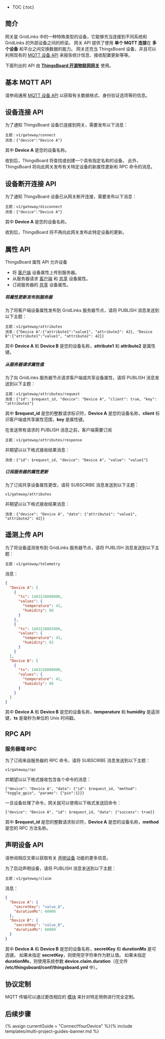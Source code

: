 * TOC
{:toc}

## 简介

网关是 GridLinks 中的一种特殊类型的设备，它能够充当连接到不同系统和 GridLinks 的外部设备之间的桥梁。
网关 API 提供了使用 **单个 MQTT 连接**在 **多个设备** 和平台之间交换数据的能力。
网关还充当 ThingsBoard 设备，并且可以利用现有的 [MQTT 设备 API](/docs/{{docsPrefix}}reference/mqtt-api/) 来报告统计信息、接收配置更新等等。

下面列出的 API 由 [**ThingsBoard 开源物联网网关**](/docs/iot-gateway/what-is-iot-gateway/) 使用。

## 基本 MQTT API

请参阅通用 [MQTT 设备 API](/docs/{{docsPrefix}}reference/mqtt-api/) 以获取有关数据格式、身份验证选项等的信息。

## 设备连接 API

为了通知 ThingsBoard 设备已连接到网关，需要发布以下消息：

```shell
主题：v1/gateway/connect
消息：{"device":"Device A"}
```

其中 **Device A** 是您的设备名称。

收到后，ThingsBoard 将查找或创建一个具有指定名称的设备。
此外，ThingsBoard 将向此网关发布有关特定设备的新属性更新和 RPC 命令的消息。

## 设备断开连接 API

为了通知 ThingsBoard 设备已从网关断开连接，需要发布以下消息：

```shell
主题：v1/gateway/disconnect
消息：{"device":"Device A"}
```

其中 **Device A** 是您的设备名称。

收到后，ThingsBoard 将不再向此网关发布此特定设备的更新。

## 属性 API

ThingsBoard 属性 API 允许设备

* 将 [客户端](/docs/{{docsPrefix}}user-guide/attributes/#attribute-types) 设备属性上传到服务器。
* 从服务器请求 [客户端](/docs/{{docsPrefix}}user-guide/attributes/#attribute-types) 和 [共享](/docs/{{docsPrefix}}user-guide/attributes/#attribute-types) 设备属性。
* 订阅服务器的 [共享](/docs/{{docsPrefix}}user-guide/attributes/#attribute-types) 设备属性。

##### 将属性更新发布到服务器

为了将客户端设备属性发布到 GridLinks 服务器节点，请将 PUBLISH 消息发送到以下主题：

```shell
主题：v1/gateway/attributes
消息：{"Device A":{"attribute1":"value1", "attribute2": 42}, "Device B":{"attribute1":"value1", "attribute2": 42}}
```

其中 **Device A** 和 **Device B** 是您的设备名称，**attribute1** 和 **attribute2** 是属性键。

##### 从服务器请求属性值

为了向 GridLinks 服务器节点请求客户端或共享设备属性，请将 PUBLISH 消息发送到以下主题：

```shell
主题：v1/gateway/attributes/request
消息：{"id": $request_id, "device": "Device A", "client": true, "key": "attribute1"}
```

其中 **$request_id** 是您的整数请求标识符，**Device A** 是您的设备名称，**client** 标识客户端或共享属性范围，**key** 是属性键。

在发送带有请求的 PUBLISH 消息之前，客户端需要订阅

```shell
主题：v1/gateway/attributes/response
```

并期望以以下格式接收结果消息：

```shell
消息：{"id": $request_id, "device": "Device A", "value": "value1"}
```

##### 订阅服务器的属性更新

为了订阅共享设备属性更改，请将 SUBSCRIBE 消息发送到以下主题：

```shell
v1/gateway/attributes
```

并期望以以下格式接收结果消息：

```shell
消息：{"device": "Device A", "data": {"attribute1": "value1", "attribute2": 42}}
```

## 遥测上传 API

为了将设备遥测发布到 GridLinks 服务器节点，请将 PUBLISH 消息发送到以下主题：

```shell
主题：v1/gateway/telemetry
```

消息：

```json
{
  "Device A": [
    {
      "ts": 1483228800000,
      "values": {
        "temperature": 42,
        "humidity": 80
      }
    },
    {
      "ts": 1483228801000,
      "values": {
        "temperature": 43,
        "humidity": 82
      }
    }
  ],
  "Device B": [
    {
      "ts": 1483228800000,
      "values": {
        "temperature": 42,
        "humidity": 80
      }
    }
  ]
}
```

其中 **Device A** 和 **Device B** 是您的设备名称，**temperature** 和 **humidity** 是遥测键，**ts** 是毫秒为单位的 Unix 时间戳。

## RPC API

### 服务器端 RPC

为了订阅来自服务器的 RPC 命令，请将 SUBSCRIBE 消息发送到以下主题：

```shell
v1/gateway/rpc
```

并期望以以下格式接收包含各个命令的消息：

```shell
{"device": "Device A", "data": {"id": $request_id, "method": "toggle_gpio", "params": {"pin":1}}}
```

一旦设备处理了命令，网关就可以使用以下格式发送回命令：

```shell
{"device": "Device A", "id": $request_id, "data": {"success": true}}
```

其中 **$request_id** 是您的整数请求标识符，**Device A** 是您的设备名称，**method** 是您的 RPC 方法名称。

## 声明设备 API

请参阅相应文章以获取有关 [声明设备](/docs/{{docsPrefix}}user-guide/claiming-devices) 功能的更多信息。

为了启动声明设备，请将 PUBLISH 消息发送到以下主题：

```shell
主题：v1/gateway/claim
```

消息：

```json
{
  "Device A": {
    "secretKey": "value_A",
    "durationMs": 60000
  },
  "Device B": {
    "secretKey": "value_B",
    "durationMs": 60000
  }
}
```

其中 **Device A** 和 **Device B** 是您的设备名称，**secretKey** 和 **durationMs** 是可选键。
如果未指定 **secretKey**，则使用空字符串作为默认值。
如果未指定 **durationMs**，则使用系统参数 **device.claim.duration**（在文件 **/etc/thingsboard/conf/thingsboard.yml** 中）。

## 协议定制

MQTT 传输可以通过更改相应的 [模块](https://github.com/thingsboard/thingsboard/tree/master/transport/mqtt) 来针对特定用例进行完全定制。


## 后续步骤

{% assign currentGuide = "ConnectYourDevice" %}{% include templates/multi-project-guides-banner.md %}